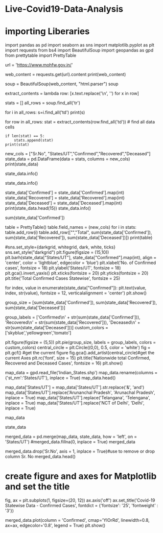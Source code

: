 # Live-Covid19-Data-Analysis

# importing Liberaries

import pandas as pd
import seaborn as sns
import matplotlib.pyplot as plt
import requests 
from bs4 import BeautifulSoup 
import geopandas as gpd
from prettytable import PrettyTable

url = 'https://www.mohfw.gov.in/' 

web_content = requests.get(url).content
print(web_content)

soup = BeautifulSoup(web_content, "html.parser")
soup

extract_contents = lambda row: [x.text.replace('\n', '') for x in row]

stats = [] 
all_rows = soup.find_all('tr') 

for i in all_rows:
  s=i.find_all('td')
  print(s)

for row in all_rows: 
    stat = extract_contents(row.find_all('td')) # find all data cells  
    
    
    if len(stat) == 5: 
        stats.append(stat)
    print(stat)

new_cols = ["Sr.No", "States/UT","Confirmed","Recovered","Deceased"]
state_data = pd.DataFrame(data = stats, columns = new_cols)
print(state_data)


state_data.info()

state_data.info()

state_data['Confirmed'] = state_data['Confirmed'].map(int)
state_data['Recovered'] = state_data['Recovered'].map(int)
state_data['Deceased']  = state_data['Deceased'].map(int)
print(state_data.head(15))
state_data.info()

sum(state_data['Confirmed'])

table = PrettyTable()
table.field_names = (new_cols)
for i in stats:
    table.add_row(i)
table.add_row(["","Total", 
               sum(state_data['Confirmed']), 
               sum(state_data['Recovered']), 
               sum(state_data['Deceased'])])
print(table)

#sns.set_style={darkgrid, whitegrid, dark, white, ticks}
sns.set_style("darkgrid")
plt.figure(figsize = (15,10))
plt.barh(state_data["States/UT"], state_data["Confirmed"].map(int),
         align = 'center', color = 'lightblue', edgecolor = 'blue')
plt.xlabel('No. of Confirmed cases', fontsize = 18)
plt.ylabel('States/UT', fontsize = 18)
plt.gca().invert_yaxis()
plt.xticks(fontsize = 20) 
plt.yticks(fontsize = 20)
plt.title('Total Confirmed Cases Statewise', fontsize = 25)

for index, value in enumerate(state_data["Confirmed"]):
    plt.text(value, index, str(value), fontsize = 12, verticalalignment = 'center')
plt.show()

group_size = [sum(state_data['Confirmed']), 
              sum(state_data['Recovered']), 
              sum(state_data['Deceased'])]

group_labels = ['Confirmed\n' + str(sum(state_data['Confirmed'])), 
                'Recovered\n' + str(sum(state_data['Recovered'])), 
                'Deceased\n'  + str(sum(state_data['Deceased']))]
custom_colors = ['skyblue','yellowgreen','tomato']

plt.figure(figsize = (5,5))
plt.pie(group_size, labels = group_labels, colors = custom_colors)
central_circle = plt.Circle((0,0), 0.5, color = 'white')
fig = plt.gcf() #get the current figure
fig.gca().add_artist(central_circle)#get the current Axes
plt.rc('font', size = 15) 
plt.title('Nationwide total Confirmed, Recovered and Deceased Cases', fontsize = 16)
plt.show()

map_data = gpd.read_file('Indian_States.shp')
map_data.rename(columns = {'st_nm':'States/UT'}, inplace = True)
map_data.head()


map_data['States/UT'] = map_data['States/UT'].str.replace('&', 'and')
map_data['States/UT'].replace('Arunanchal Pradesh', 'Arunachal Pradesh', inplace = True)
map_data['States/UT'].replace('Telangana', 'Telengana', inplace = True)
map_data['States/UT'].replace('NCT of Delhi', 'Delhi', inplace = True)

map_data

state_data

merged_data = pd.merge(map_data, state_data, how = 'left', on = 'States/UT')
#merged_data.fillna(0, inplace = True)
merged_data



merged_data.drop('Sr.No', axis = 1, inplace = True)#use to remove or drop column Sr. No
merged_data.head()

# create figure and axes for Matplotlib and set the title
fig, ax = plt.subplots(1, figsize=(20, 12))
ax.axis('off')
ax.set_title('Covid-19 Statewise Data - Confirmed Cases', fontdict = {'fontsize': '25', 'fontweight' : '3'})

merged_data.plot(column = 'Confirmed', cmap='YlOrRd', linewidth=0.8, ax=ax, edgecolor='0.8', legend = True)
plt.show()

